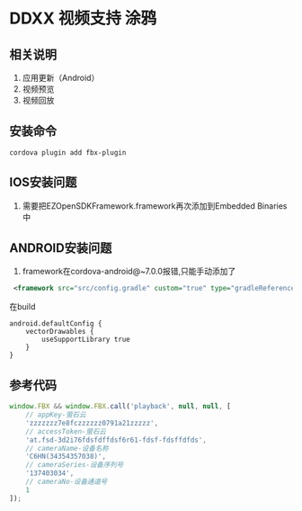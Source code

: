 # DDXX 视频支持 涂鸦

## 相关说明
1. 应用更新（Android）
2. 视频预览
3. 视频回放

## 安装命令
`cordova plugin add fbx-plugin`

## IOS安装问题
1. 需要把EZOpenSDKFramework.framework再次添加到Embedded Binaries中

## ANDROID安装问题
1. framework在cordova-android@~7.0.0报错,只能手动添加了
```xml
 <framework src="src/config.gradle" custom="true" type="gradleReference" />
```
在build
```
android.defaultConfig {
    vectorDrawables {
        useSupportLibrary true
    }
}
```

## 参考代码
```js
window.FBX && window.FBX.call('playback', null, null, [
    // appKey-萤石云
    'zzzzzzz7e8fczzzzzz0791a21zzzzz',
    // accessToken-萤石云
    'at.fsd-3d2i76fdsfdffdsf6r61-fdsf-fdsffdfds',
    // cameraName-设备名称
    'C6HN(34354357038)',
    // cameraSeries-设备序列号
    '137403034',
    // cameraNo-设备通道号
    1
]);
```
